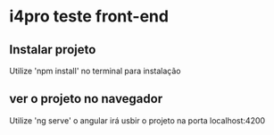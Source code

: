 # i4pro teste front-end

## Instalar projeto

Utilize 'npm install' no terminal para instalação

## ver o projeto no navegador

Utilize 'ng serve' o angular irá usbir o projeto na porta localhost:4200